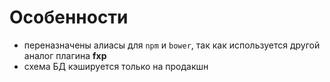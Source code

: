 Особенности
===

* переназначены алиасы для `npm` и `bower`, так как используется другой аналог плагина **fxp**
* схема БД кэшируется только на продакшн
